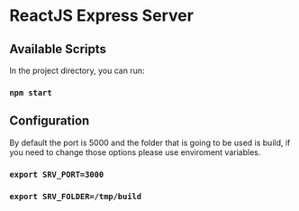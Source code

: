 # ReactJS Express Server

## Available Scripts

In the project directory, you can run:

### `npm start`

## Configuration

By default the port is 5000 and the folder that is going to be used is build, if you need to change those options please use enviroment variables.

### `export SRV_PORT=3000`
### `export SRV_FOLDER=/tmp/build`